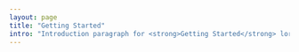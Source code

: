 ```yaml
---
layout: page
title: "Getting Started"
intro: "Introduction paragraph for <strong>Getting Started</strong> lorem ipsum dolor sit amet"
---
```

